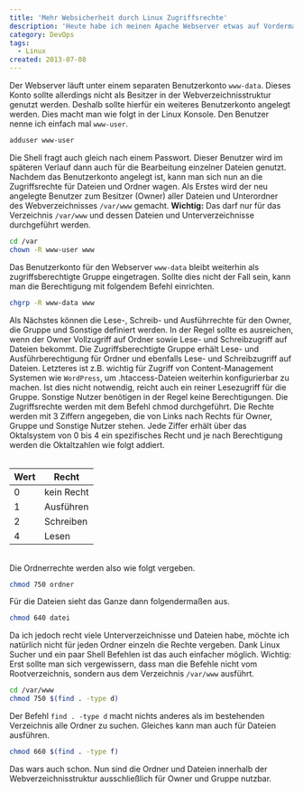 ```yaml
---
title: 'Mehr Websicherheit durch Linux Zugriffsrechte'
description: 'Heute habe ich meinen Apache Webserver etwas auf Vordermann gebracht. Dabei war mir ein Aspekt besonders wichtig: Sicherheit. Allein durch das Bearbeiten der Ordner- und Dateirechte innerhalb des Webverzeichnisses kann man schon für ein wenig mehr Websicherheit sorgen. Bevor es jedoch an die Zugriffsrechte geht, müssen noch ein paar Änderungen vorgenommen werden.'
category: DevOps
tags:
  - Linux
created: 2013-07-08
---
```

Der Webserver läuft unter einem separaten Benutzerkonto `www-data`. Dieses Konto sollte allerdings nicht als Besitzer in der Webverzeichnisstruktur genutzt werden. Deshalb sollte hierfür ein weiteres Benutzerkonto angelegt werden. Dies macht man wie folgt in der Linux Konsole. Den Benutzer nenne ich einfach mal `www-user`.

```bash
adduser www-user
```

Die Shell fragt auch gleich nach einem Passwort. Dieser Benutzer wird im späteren Verlauf dann auch für die Bearbeitung einzelner Dateien genutzt. Nachdem das Benutzerkonto angelegt ist, kann man sich nun an die Zugriffsrechte für Dateien und Ordner wagen. Als Erstes wird der neu angelegte Benutzer zum Besitzer (Owner) aller Dateien und Unterordner des Webverzeichnisses `/var/www` gemacht.
**Wichtig:** Das darf nur für das Verzeichnis `/var/www` und dessen Dateien und Unterverzeichnisse durchgeführt werden.

```bash
cd /var
chown -R www-user www
```

Das Benutzerkonto für den Webserver `www-data` bleibt weiterhin als zugriffsberechtigte Gruppe eingetragen. Sollte dies nicht der Fall sein, kann man die Berechtigung mit folgendem Befehl einrichten.

```bash
chgrp -R www-data www
```

Als Nächstes können die Lese-, Schreib- und Ausführrechte für den Owner, die Gruppe und Sonstige definiert werden. In der Regel sollte es ausreichen, wenn der Owner Vollzugriff auf Ordner sowie Lese- und Schreibzugriff auf Dateien bekommt. Die Zugriffsberechtigte Gruppe erhält Lese- und Ausführberechtigung für Ordner und ebenfalls Lese- und Schreibzugriff auf Dateien. Letzteres ist z.B. wichtig für Zugriff von Content-Management Systemen wie `WordPress`, um .htaccess-Dateien weiterhin konfigurierbar zu machen. Ist dies nicht notwendig, reicht auch ein reiner Lesezugriff für die Gruppe. Sonstige Nutzer benötigen in der Regel keine Berechtigungen. Die Zugriffsrechte werden mit dem Befehl chmod durchgeführt. Die Rechte werden mit 3 Ziffern angegeben, die von Links nach Rechts für Owner, Gruppe und Sonstige Nutzer stehen. Jede Ziffer erhält über das Oktalsystem von 0 bis 4 ein spezifisches Recht und je nach Berechtigung werden die Oktaltzahlen wie folgt addiert.
<br/><br/>
<div class="block p-4 rounded-2xl bg-rhino-950">

Wert | Recht
---- | -----
0 | kein Recht
1 | Ausführen
2 | Schreiben
4 | Lesen

</div>
<br/>
Die Ordnerrechte werden also wie folgt vergeben.

```bash
chmod 750 ordner
```

Für die Dateien sieht das Ganze dann folgendermaßen aus.

```bash
chmod 640 datei
```

Da ich jedoch recht viele Unterverzeichnisse und Dateien habe, möchte ich natürlich nicht für jeden Ordner einzeln die Rechte vergeben. Dank Linux Sucher und ein paar Shell Befehlen ist das auch einfacher möglich. Wichtig: Erst sollte man sich vergewissern, dass man die Befehle nicht vom Rootverzeichnis, sondern aus dem Verzeichnis `/var/www` ausführt.

```bash
cd /var/www
chmod 750 $(find . -type d)
```

Der Befehl `find . -type d` macht nichts anderes als im bestehenden Verzeichnis alle Ordner zu suchen. Gleiches kann man auch für Dateien ausführen.

```bash
chmod 660 $(find . -type f)
```

Das wars auch schon. Nun sind die Ordner und Dateien innerhalb der Webverzeichnisstruktur ausschließlich für Owner und Gruppe nutzbar.
